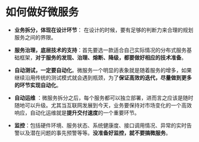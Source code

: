 # 如何做好微服务

* **业务拆分，体现在设计环节**：
在设计的时候，要有足够的判断力来合理的规划服务之间的界限。

* **服务治理，底层技术的支持**：首先要选一款适合自己实际情况的分布式服务基础框架，**对于服务的发现、治理、熔断、降级，都要做好相应的技术准备**。

* **自动测试，一定要自动化**。微服务一个明显的表象就是随着服务的增多，如果继续沿用传统的测试模式就会遇到瓶颈，为了**保证高效的迭代，尽量做到更多的环节实现自动化**。

* **自动运维** ：微服务拆分之后，每个服务都可以独立部署，进而言之应该是随时随地可以升级。尤其当互联网发展到今天，业务要保持对市场变化的一个高效响应，自动化运维就是**提升交付速度**的一个重要环节。

* **监控**：包括硬件环境、服务状态、系统健康度、接口调用情况、异常的实时告警以及潜在问题的事先预警等等。**没准备好监控，就不要搞微服务**。
